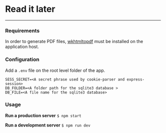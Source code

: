# Read it later
---
### Requirements 
In order to generate PDF files, [wkhtmltopdf](https://wkhtmltopdf.org/index.html) must be installed on the application host.

### Configuration

Add a `.env` file on the root level folder of the app.

```
SESS_SECRET=<A secret phrase used by cookie-parser and express-session>
DB_FOLDER=<A folder path for the sqlite3 database >
DB_FILE=<A file name for the sqlite3 database>
```

### Usage

**Run a production server** `$ npm start`

**Run a development server**  `$ npm run dev`
